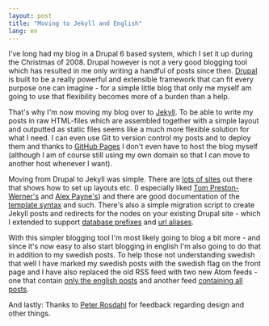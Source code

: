 ```yaml
---
layout: post
title: "Moving to Jekyll and English"
lang: en
---
```

I've long had my blog in a Drupal 6 based system, which I set it up during the Christmas of 2008. Drupal however is not a very good blogging tool which has resulted in me only writing a handful of posts since then. [Drupal](http://drupal.org/) is built to be a really powerful and extensible framework that can fit every purpose one can imagine - for a simple little blog that only me myself am going to use that flexibility becomes more of a burden than a help.

That's why I'm now moving my blog over to [Jekyll](http://jekyllrb.com/). To be able to write my posts in raw HTML-files which are assembled together with a simple layout and outputted as static files seems like a much more flexible solution for what I need. I can even use Git to version control my posts and to deploy them and thanks to [GitHub Pages](http://pages.github.com/) I don't even have to host the blog myself (although I am of course still using my own domain so that I can move to another host whenever I want).

Moving from Drupal to Jekyll was simple. There are [lots of sites](https://github.com/mojombo/jekyll/wiki/Sites) out there that shows how to set up layouts etc. (I especially liked [Tom Preston-Werner's](https://github.com/mojombo/mojombo.github.com) and [Alex Payne's](https://github.com/al3x/al3x.github.com)) and there are good documentation of the [template syntax](https://github.com/mojombo/jekyll/wiki/Liquid-Extensions) and such. There's also a simple migration script to create Jekyll posts and redirects for the nodes on your existing Drupal site - which I extended to support [database prefixes](https://github.com/mojombo/jekyll/pull/383) and [url aliases](https://github.com/mojombo/jekyll/pull/384).

With this simpler blogging tool I'm most likely going to blog a bit more - and since it's now easy to also start blogging in english I'm also going to do that in addition to my swedish posts. To help those not understanding swedish that well I have marked my swedish posts with the swedish flag on the front page and I have also replaced the old RSS feed with two new Atom feeds - one that contain <a href="/english.xml" type="application/atom+xml">only the english posts</a> and another feed <a href="/all.xml" type="application/atom+xml">containing all posts</a>.

And lastly: Thanks to <a href="http://twitter.com/peterrosdahl">Peter Rosdahl</a> for feedback regarding design and other things.